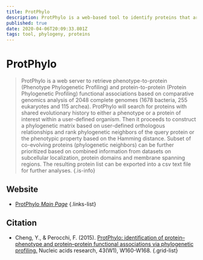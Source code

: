 ```yaml
---
title: ProtPhylo
description: ProtPhylo is a web-based tool to identify proteins that are functionally linked to either a phenotype or a protein of interest based on co-evolution. 
published: true
date: 2020-04-06T20:09:33.801Z
tags: tool, phylogeny, proteins
---
```


# ProtPhylo

>    ProtPhylo is a web server to retrieve phenotype-to-protein (Phenotype Phylogenetic Profiling) and protein-to-protein (Protein Phylogenetic Profiling) functional associations based on comparative genomics analysis of 2048 complete genomes (1678 bacteria, 255 eukaryotes and 115 archea).
&NewLine;
ProtPhylo will search for proteins with shared evolutionary history to either a phenotype or a protein of interest within a user-defined organism. Then it proceeds to construct a phylogenetic matrix based on user-defined orthologous relationships and rank phylogenetic neighbors of the query protein or the phenotypic property based on the Hamming distance. Subset of co-evolving proteins (phylogenetic neighbors) can be further prioritized based on combined information from datasets on subcellular localization, protein domains and membrane spanning regions. The resulting protein list can be exported into a csv text file for further analyses.
{.is-info}

## Website

- [ProtPhylo *Main Page*](http://ido.helmholtz-muenchen.de/protphylo/index.php)
{.links-list}

## Citation

- Cheng, Y., & Perocchi, F. (2015). [ProtPhylo: identification of protein–phenotype and protein–protein functional associations via phylogenetic profiling.](https://www.ncbi.nlm.nih.gov/pmc/articles/PMC4489284/) Nucleic acids research, 43(W1), W160-W168.
{.grid-list}